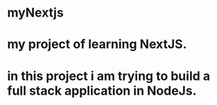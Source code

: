 # myNextjs
# my project of learning NextJS.
# in this project i am trying to build a full stack application in NodeJs.
